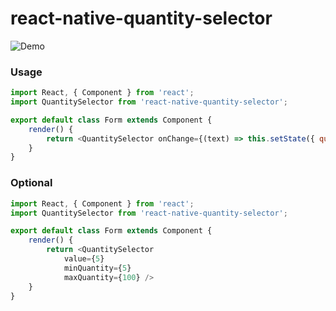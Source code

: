 # react-native-quantity-selector
![Demo](http://i.imgur.com/0Zji5qB.png)

### Usage
```javascript
import React, { Component } from 'react';
import QuantitySelector from 'react-native-quantity-selector';

export default class Form extends Component {
	render() {
		return <QuantitySelector onChange={(text) => this.setState({ quantity: text })} />
	}
}
```

### Optional
```javascript
import React, { Component } from 'react';
import QuantitySelector from 'react-native-quantity-selector';

export default class Form extends Component {
	render() {
		return <QuantitySelector
			value={5}
			minQuantity={5}
			maxQuantity={100} />
	}
}
```

